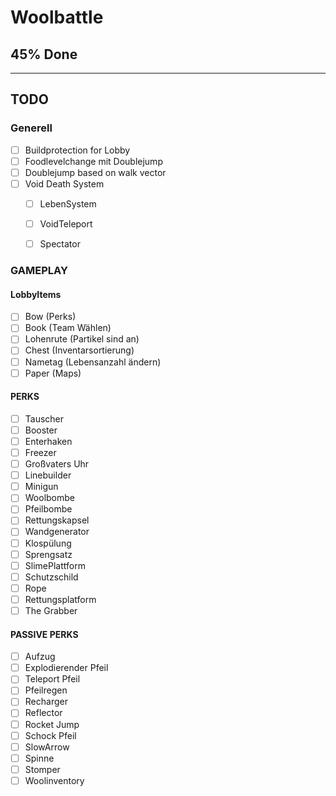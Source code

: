 # Woolbattle
## 45% Done

---------------
## TODO
### Generell
- [ ] Buildprotection for Lobby
- [ ] Foodlevelchange mit Doublejump
- [ ] Doublejump based on walk vector
- [ ] Void Death System
    - [ ] LebenSystem
    - [ ] VoidTeleport
    - [ ] Spectator



### GAMEPLAY
#### LobbyItems
- [ ] Bow (Perks)
- [ ] Book (Team Wählen)
- [ ] Lohenrute (Partikel sind an)
- [ ] Chest (Inventarsortierung)
- [ ] Nametag (Lebensanzahl ändern)
- [ ] Paper (Maps)

#### PERKS
- [ ] Tauscher
- [ ] Booster
- [ ] Enterhaken
- [ ] Freezer
- [ ] Großvaters Uhr
- [ ] Linebuilder
- [ ] Minigun
- [ ] Woolbombe
- [ ] Pfeilbombe
- [ ] Rettungskapsel
- [ ] Wandgenerator
- [ ] Klospülung
- [ ] Sprengsatz
- [ ] SlimePlattform
- [ ] Schutzschild
- [ ] Rope
- [ ] Rettungsplatform
- [ ] The Grabber

#### PASSIVE PERKS
- [ ] Aufzug
- [ ] Explodierender Pfeil
- [ ] Teleport Pfeil
- [ ] Pfeilregen
- [ ] Recharger
- [ ] Reflector
- [ ] Rocket Jump
- [ ] Schock Pfeil
- [ ] SlowArrow
- [ ] Spinne
- [ ] Stomper
- [ ] Woolinventory